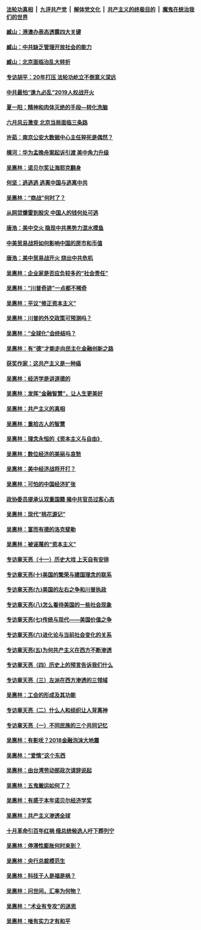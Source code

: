 ####  [法轮功真相](../../../../basic/blob/master/README.md?t=09202213) &nbsp;|&nbsp; [九评共产党](../../../../9ping.md/blob/master/README.md?t=09202213) &nbsp;|&nbsp; [解体党文化](../../../../jtdwh.md/blob/master/README.md?t=09202213)  &nbsp;|&nbsp; [共产主义的终极目的](../../../../gczydzjmd.md/blob/master/README.md?t=09202213) &nbsp;|&nbsp; [魔鬼在统治我们的世界](../../../../mgztzwmdsj.md/blob/master/README.md?t=09202213) 

#### [臧山：港澳办表态透露四大关键](../pages/nsc423/n11421628.md?t=09202213) 

#### [臧山：中共缺乏管理开放社会的能力](../pages/nsc423/n11407457.md?t=09202213) 

#### [臧山：北京面临治乱大转折](../pages/nsc423/n11406895.md?t=09202213) 

#### [专访胡平：20年打压 法轮功屹立不倒意义深远](../pages/nsc423/n11398800.md?t=09202213) 

#### [中共最怕“逢九必乱”2019人权战开火](../pages/nsc423/n11385248.md?t=09202213) 

#### [夏一阳：精神和肉体灭绝的手段—转化洗脑](../pages/nsc423/n11368250.md?t=09202213) 

#### [六月风云激变 北京当局面临三条路](../pages/nsc423/n11313668.md?t=09202213) 

#### [许茹：南京公安大数据中心主任猝死是偶然？](../pages/nsc423/n11064744.md?t=09202213) 

#### [横河：华为孟晚舟案起诉引渡 美中角力升级](../pages/nsc423/n11027230.md?t=09202213) 

#### [吴惠林：诺贝尔奖让海耶克翻身](../pages/nsc423/n10890049.md?t=09202213) 

#### [何坚：逃逃逃 逃离中国与逃离中共](../pages/nsc423/n10592891.md?t=09202213) 

#### [吴惠林：“商战”何时了？](../pages/nsc423/n10573558.md?t=09202213) 

#### [从网贷爆雷到股灾 中国人的钱何处可逃](../pages/nsc423/n10572800.md?t=09202213) 

#### [唐浩：美中交火 隐现中共黑势力混水摸鱼](../pages/nsc423/n10544040.md?t=09202213) 

#### [中美贸易战将如何影响中国的房市和币值](../pages/nsc423/n10543697.md?t=09202213) 

#### [唐浩：美中贸易战开火 烧出中共危机](../pages/nsc423/n10540126.md?t=09202213) 

#### [吴惠林：企业家是否应负较多的“社会责任”](../pages/nsc423/n10535022.md?t=09202213) 

#### [吴惠林：“川普奇迹”一点都不稀奇](../pages/nsc423/n10512808.md?t=09202213) 

#### [吴惠林：平议“修正资本主义”](../pages/nsc423/n10495724.md?t=09202213) 

#### [吴惠林：川普的外交政策可预测吗？](../pages/nsc423/n10462387.md?t=09202213) 

#### [吴惠林：“全球化”会终结吗？](../pages/nsc423/n10452838.md?t=09202213) 

#### [吴惠林：有“德”才能走向民主化金融创新之路](../pages/nsc423/n10432292.md?t=09202213) 

#### [获奖作家：这共产主义是一种癌](../pages/nsc423/n10431541.md?t=09202213) 

#### [吴惠林：经济学是讲道德的](../pages/nsc423/n10398014.md?t=09202213) 

#### [吴惠林：发挥“金融智慧”，让人生更美好](../pages/nsc423/n10375019.md?t=09202213) 

#### [吴惠林：共产主义的真相](../pages/nsc423/n10351394.md?t=09202213) 

#### [吴惠林：重拾古人的智慧](../pages/nsc423/n10337691.md?t=09202213) 

#### [吴惠林：理念永恒的《资本主义与自由》](../pages/nsc423/n10316274.md?t=09202213) 

#### [吴惠林：数位经济的美丽与哀愁](../pages/nsc423/n10292946.md?t=09202213) 

#### [吴惠林：美中经济战将开打？](../pages/nsc423/n10258825.md?t=09202213) 

#### [吴惠林：可怕的中国经济扩张](../pages/nsc423/n10219147.md?t=09202213) 

#### [政协委员提承认双重国籍 揭中共官员过客心态](../pages/nsc423/n10208809.md?t=09202213) 

#### [吴惠林：现代“桃花源记”](../pages/nsc423/n10185234.md?t=09202213) 

#### [吴惠林：富而有德的洛克斐勒](../pages/nsc423/n10142264.md?t=09202213) 

#### [吴惠林：被诬蔑的“资本主义”](../pages/nsc423/n10124816.md?t=09202213) 

#### [专访章天亮（十一）历史大戏 上天自有安排](../pages/nsc423/n10094905.md?t=09202213) 

#### [专访章天亮(十)美国的繁荣与建国理念的联系](../pages/nsc423/n10094899.md?t=09202213) 

#### [专访章天亮(九)美国的左右之争和川普执政](../pages/nsc423/n10094889.md?t=09202213) 

#### [专访章天亮(八)怎么看待美国的一些社会现象](../pages/nsc423/n10094857.md?t=09202213) 

#### [专访章天亮(七)传统与现代——美国价值之争](../pages/nsc423/n10093140.md?t=09202213) 

#### [专访章天亮(六)进化论与当前社会变化的关系](../pages/nsc423/n10092036.md?t=09202213) 

#### [专访章天亮(五)为何共产主义在西方不断渗透](../pages/nsc423/n10083620.md?t=09202213) 

#### [专访章天亮（四）历史上的预言告诉我们什么](../pages/nsc423/n10083606.md?t=09202213) 

#### [专访章天亮（三）左派在西方渗透的三领域](../pages/nsc423/n10081115.md?t=09202213) 

#### [吴惠林：工会的形成及其功能](../pages/nsc423/n10080633.md?t=09202213) 

#### [专访章天亮（二）什么人和组织让人背离神](../pages/nsc423/n10076637.md?t=09202213) 

#### [专访章天亮（一）不同民族的三个共同记忆](../pages/nsc423/n10074188.md?t=09202213) 

#### [吴惠林：有影呒？2018金融泡沫大地震](../pages/nsc423/n10040534.md?t=09202213) 

#### [吴惠林：“爱情”这个东西](../pages/nsc423/n10019423.md?t=09202213) 

#### [吴惠林：由台湾劳动部政次请辞说起](../pages/nsc423/n9979679.md?t=09202213) 

#### [吴惠林：五鬼搬运如何了？](../pages/nsc423/n9925338.md?t=09202213) 

#### [吴惠林：有感于本年诺贝尔经济学奖](../pages/nsc423/n9871883.md?t=09202213) 

#### [吴惠林：共产主义渗透全球](../pages/nsc423/n9812748.md?t=09202213) 

#### [十月革命引百年红祸 俄总统候选人吁下葬列宁](../pages/nsc423/n9810182.md?t=09202213) 

#### [吴惠林：停滞性膨胀何时来到？](../pages/nsc423/n9764136.md?t=09202213) 

#### [吴惠林：央行总裁模范生](../pages/nsc423/n9728134.md?t=09202213) 

#### [吴惠林：科技于人是福是祸？](../pages/nsc423/n9672982.md?t=09202213) 

#### [吴惠林：问世间，汇率为何物？](../pages/nsc423/n9621788.md?t=09202213) 

#### [吴惠林：“术业有专攻”的迷思](../pages/nsc423/n9580363.md?t=09202213) 

#### [吴惠林：唯有实力才有和平](../pages/nsc423/n9529599.md?t=09202213) 

